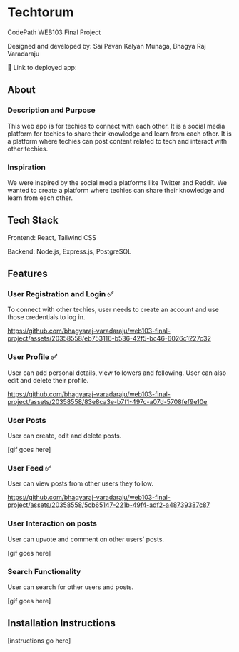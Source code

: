 # Techtorum

CodePath WEB103 Final Project

Designed and developed by: Sai Pavan Kalyan Munaga, Bhagya Raj Varadaraju

🔗 Link to deployed app:

## About

### Description and Purpose

This web app is for techies to connect with each other. It is a social media platform for techies to share their knowledge and learn from each other. It is a platform where techies can post content related to tech and interact with other techies.

### Inspiration

We were inspired by the social media platforms like Twitter and Reddit. We wanted to create a platform where techies can share their knowledge and learn from each other.

## Tech Stack

Frontend: React, Tailwind CSS

Backend: Node.js, Express.js, PostgreSQL

## Features

### User Registration and Login ✅

To connect with other techies, user needs to create an account and use those credentials to log in.

https://github.com/bhagyaraj-varadaraju/web103-final-project/assets/20358558/eb753116-b536-42f5-bc46-6026c1227c32

### User Profile ✅

User can add personal details, view followers and following. User can also edit and delete their profile.

https://github.com/bhagyaraj-varadaraju/web103-final-project/assets/20358558/83e8ca3e-b7f1-497c-a07d-5708fef9e10e

### User Posts

User can create, edit and delete posts.

[gif goes here]

### User Feed ✅

User can view posts from other users they follow.

https://github.com/bhagyaraj-varadaraju/web103-final-project/assets/20358558/5cb65147-221b-49f4-adf2-a48739387c87

### User Interaction on posts

User can upvote and comment on other users' posts.

[gif goes here]

### Search Functionality

User can search for other users and posts.

[gif goes here]

## Installation Instructions

[instructions go here]
